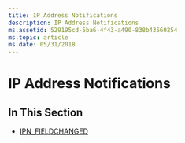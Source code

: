 ```yaml
---
title: IP Address Notifications
description: IP Address Notifications
ms.assetid: 529195cd-5ba6-4f43-a490-838b43560254
ms.topic: article
ms.date: 05/31/2018
---
```


# IP Address Notifications

## In This Section

-   [IPN\_FIELDCHANGED](ipn-fieldchanged.md)

 

 





